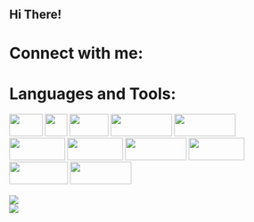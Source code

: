 <h2> Hi There! </h2>
<h1> Connect with me: </h1>
<h1> Languages and Tools: </h1>
<div> 
    <img src='https://img.shields.io/badge/C-00599C?style=for-the-badge&logo=c&logoColor=white' width="60" height="40">
    <img src ='https://img.shields.io/badge/C%23-239120?style=for-the-badge&logo=c-sharp&logoColor=white' width="40" height="40">
    <img src ='https://img.shields.io/badge/CSS-239120?&style=for-the-badge&logo=css3&logoColor=white' width="70" height="40">
    <img src ='https://img.shields.io/badge/JavaScript-F7DF1E?style=for-the-badge&logo=javascript&logoColor=black' width="110" height="40">
    <img src = 'https://img.shields.io/badge/MongoDB-4EA94B?style=for-the-badge&logo=mongodb&logoColor=white 'width="110" height="40">
    <img src = 'https://img.shields.io/badge/Express.js-404D59?style=for-the-badge' width="100" height="40">
    <img src = 'https://img.shields.io/badge/React-20232A?style=for-the-badge&logo=react&logoColor=61DAFB' width="100" height="40">
    <img src='https://img.shields.io/badge/Node.js-43853D?style=for-the-badge&logo=node.js&logoColor=white' width="110" height="40">
    <img src = 'https://img.shields.io/badge/MySQL-005C84?style=for-the-badge&logo=mysql&logoColor=white' width="100" height="40">
    <img src = 'https://img.shields.io/badge/Figma-F24E1E?style=for-the-badge&logo=figma&logoColor=white 'width="105" height="40">
    <img src = 'https://img.shields.io/badge/Arduino-00979D?style=for-the-badge&logo=Arduino&logoColor=white'width="110" height="40">
 </div>

</br>
<picture>
  <source
    srcset="https://github-readme-stats.vercel.app/api?username=rogerando1&show_icons=true"
    media="(prefers-color-scheme: light), (prefers-color-scheme: )"
  />
  <img src="https://github-readme-stats.vercel.app/api?username=rogerando1&show_icons=true" />
</picture>

</br>
<picture>
  <source
    srcset=" https://github-readme-stats.vercel.app/api/top-langs/?username=rogerando1&layout=compact"
    media="(prefers-color-scheme: light), (prefers-color-scheme: )"
  />
  <img src="https://github-readme-stats.vercel.app/api?username=rogerando1&show_icons=true" />
</picture>
   




